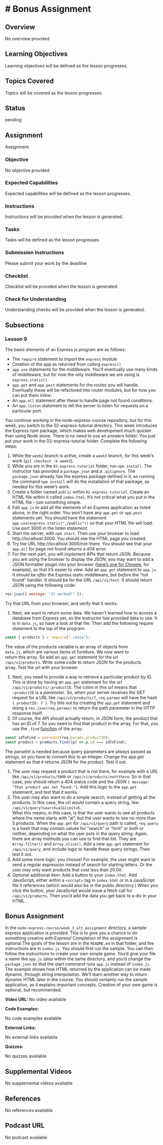 # # Bonus Assignment

## Overview

No overview provided

## Learning Objectives

Learning objectives will be defined as the lesson progresses.

## Topics Covered

Topics will be covered as the lesson progresses.

## Status

pending

## Assignment

Assignment

### Objective

No objective provided

### Expected Capabilities

Expected capabilities will be defined as the lesson progresses.

### Instructions

Instructions will be provided when the lesson is generated.

### Tasks

Tasks will be defined as the lesson progresses.

### Submission Instructions

Please submit your work by the deadline

### Checklist

Checklist will be provided when the lesson is generated.

### Check for Understanding

Understanding checks will be provided when the lesson is generated.

## Subsections

### Lesson 9

The basic elements of an Express.js program are as follows:

* The `require` statement to import the `express` module
* Creation of the app as returned from calling `express()`
* `app.use` statements for the middleware. You’ll eventually use many kinds of middleware, but for now the only middleware we are using is `express.static()`.
* `app.get` and `app.post` statements for the routes you will handle. Eventually these will be refactored into router modules, but for now you can put them inline.
* An `app.all` statement after these to handle page not found conditions.
* An `app.listen` statement to tell the server to listen for requests on a particular port.

You continue working in the node-express-course repository, but for this week, you switch to the 02-express-tutorial directory. This week introduces the Express npm package, which makes web development much quicker than using Node alone. There is no need to use an answers folder. You just put your work in the 02-express-tutorial folder. Complete the following steps:

1. While the `week2` branch is active, create a `week3` branch, for this week’s work (`git checkout -b week3`).
2. While you are in the `02-express-tutorial` folder, run `npm install`. The instructor has provided a `package.json` and a `.gitignore`. The `package.json` already has the express package defined in it, so running the command `npm install` will do the installation of that package, as needed for this week’s work.
3. Create a folder named `public` within `02-express-tutorial`. Create an HTML file within it called `index.html`. It’s not critical what you put in the HTML file – just something simple.
4. Edit `app.js` to add all the elements of an Express application as listed above, in the right order. You won’t have any `app.get` or `app.post` statements yet. You should have the statement `app.use(express.static("./public"))` so that your HTML file will load. Use port 3000 in the listen statement.
5. Start the server, with `npm start`. Then use your browser to load http://localhost:3000. You should see the HTML page you created.
6. Try the URL http://localhost:3000/not-there. You should see that your `app.all` for page not found returns a 404 error.
7. For the next part, you will implement APIs that return JSON. Because you are using the browser to display the JSON, you may want to add a JSON formatter plugin into your browser ([here’s one for Chrome](https://chrome.google.com/webstore/detail/jsonvue/chklaanhfefbnpoihckbnefhakgolnmc), for example), so that it’s easier to view. Add an `app.get` statement to `app.js`. It should be _after_ the Express static middleware, but _before_ the “not found” handler. It should be for the URL `/api/v1/test`. It should return JSON using the following code:

```javascript
res.json({ message: "It worked!" });
```

Try that URL from your browser, and verify that it works.

1. Next, we want to return some data. We haven’t learned how to access a database from Express yet, so the instructor has provided data to use. It is in `data.js`, so have a look at that file. Then add the following require statement to the top of the program:

```javascript
const { products } = require("./data");
```

The value of the products variable is an array of objects from  
`data.js`, which are various items of furniture. We now want to  
return this array. So add an `app.get` statement for the url  
`/api/v1/products`. Write some code to return JSON for the products  
array. Test the url with your browser.

1. Next, you need to provide a way to retrieve a particular product by ID. This is done by having an `app.get` statement for the url `/api/v1/products/:productID`. The colon in this url means that `:productID` is a _parameter_. So, when your server receives the GET request for a URL like `/api/v1/products/7`, `req.params` will have the hash `{ productID: 7 }`. Try this out by creating the `app.get` statement and doing a `res.json(req.params)` to return the path parameter in the HTTP response itself.
2. Of course, the API should actually return, in JSON form, the product that has an ID of 7\. So you need to find that product in the array. For that, you use the `.find` [function](https://developer.mozilla.org/en-US/docs/Web/JavaScript/Reference/Global%5FObjects/Array/find) of the array:

```javascript
const idToFind = parseInt(req.params.productID); 
const product = products.find((p) => p.id === idToFind);
```

The parseInt is needed because query parameters are always passed as strings, so you have to convert this to an integer. Change the app.get statement so that it returns JSON for the product. Test it out.

1. The user may request a product that is not there, for example with a URL like `/api/v1/products/5000` or `/api/v1/products/nottthere`. So in that case, you should return a 404 status code and the JSON `{ message: "That product was not found."}`. Add this logic to the `app.get` statement, and test that it works.
2. The user may also want to do a simple search, instead of getting all the products. In this case, the url would contain a query string, like: `/api/v1/query?search=al&limit=5`.  
What this means, in this case, is that the user wants to see all products where the name starts with “al”, but the user wants to see no more than 5 products. When the `app.get` for `/api/v1/query` path is called, `req.query` is a hash that may contain values for “search” or “limit” or both or neither, depending on what the user puts in the query string. Again, there are array methods you can use to find that list. They are `Array.filter()` and `Array.slice()`. Add a new `app.get` statement for `/api/v1/query`, and include logic to handle these query strings. Then test it out.
3. Add some more logic: you choose! For example, the user might want to send a regular expression instead of search for starting letters. Or the user may only want products that cost less than 20.00.
4. Optional additional item: Add a button to your `index.html`. Add JavaScript, either within a `<script>` tag in `index.html` or in a JavaScript file it references (which would also be in the public directory.) When you click the button, your JavaScript would issue a fetch call for `/api/v1/products`. Then you’d add the data you get back to a div in your HTML.

## Bonus Assignment

In the `node-express-course/week_3_alt_assignment` directory, a sample express application is provided. This is to give you a chance to do something creative with Express! Completion of the assignment is optional.The goals of the lesson are in the `README.md` in that folder, and the instructions are in `index.js`. You should first run the sample. You can then follow the instructions to create your own simple game. You’d give your file a name like `app.js` (also within the same directory, and you’d change the `package.json` so that the start command runs `app.js` instead of `index.js`. The example shows how HTML returned by the application can be made dynamic, through string interpolation. We’ll learn another way to return dynamic HTML later in the course. You should certainly run the sample application, as it explains important concepts. Creation of your own game is optional, but recommended.

**Video URL:** No video available

**Code Examples:**

No code examples available

**External Links:**

No external links available

**Quizzes:**

No quizzes available

## Supplemental Videos

No supplemental videos available

## References

No references available

## Podcast URL

No podcast available